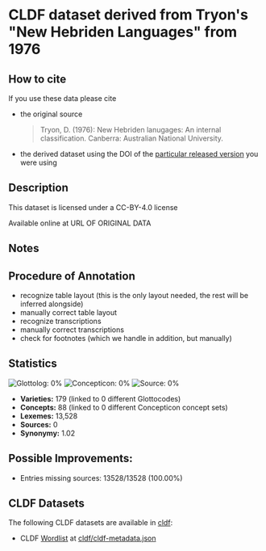 # CLDF dataset derived from Tryon's "New Hebriden Languages" from 1976

## How to cite

If you use these data please cite
- the original source
  > Tryon, D. (1976): New Hebriden lanugages: An internal classification. Canberra: Australian National University.
- the derived dataset using the DOI of the [particular released version](../../releases/) you were using

## Description


This dataset is licensed under a CC-BY-4.0 license

Available online at URL OF ORIGINAL DATA

## Notes

## Procedure of Annotation

- recognize table layout (this is the only layout needed, the rest will be inferred alongside)
- manually correct table layout
- recognize transcriptions
- manually correct transcriptions
- check for footnotes (which we handle in addition, but manually)





## Statistics


![Glottolog: 0%](https://img.shields.io/badge/Glottolog-0%25-red.svg "Glottolog: 0%")
![Concepticon: 0%](https://img.shields.io/badge/Concepticon-0%25-red.svg "Concepticon: 0%")
![Source: 0%](https://img.shields.io/badge/Source-0%25-red.svg "Source: 0%")

- **Varieties:** 179 (linked to 0 different Glottocodes)
- **Concepts:** 88 (linked to 0 different Concepticon concept sets)
- **Lexemes:** 13,528
- **Sources:** 0
- **Synonymy:** 1.02

## Possible Improvements:



- Entries missing sources: 13528/13528 (100.00%)

## CLDF Datasets

The following CLDF datasets are available in [cldf](cldf):

- CLDF [Wordlist](https://github.com/cldf/cldf/tree/master/modules/Wordlist) at [cldf/cldf-metadata.json](cldf/cldf-metadata.json)